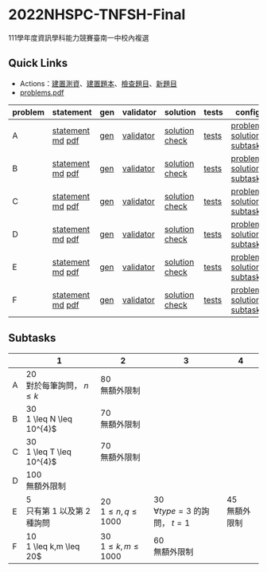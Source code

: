 # 2022NHSPC-TNFSH-Final
111學年度資訊學科能力競賽臺南一中校內複選

## Quick Links
* Actions：[建置測資](../../actions/workflows/build-tests.yml)、[建置題本](../../actions/workflows/build-pdf.yml)、[檢查題目](../../actions/workflows/tps-verify.yml)、[新題目](../../actions/workflows/new-problem.yml)
* [problems.pdf](pA/attachments/problems.pdf)

| problem | statement | gen | validator | solution | tests | config |
| --- | --- | --- | --- | --- | --- | --- |
| A | [statement](pA/statement) [md](pA/statement/index.md) [pdf](pA/statement/index.pdf) | [gen](pA/gen) | [validator](pA/validator) | [solution](pA/solution) [check](pA/solutions-check.txt) | [tests](pA/tests) | [problem](pA/problem.json) [solutions](pA/solutions.json) [subtasks](pA/subtasks.json) |
| B | [statement](pB/statement) [md](pB/statement/index.md) [pdf](pB/statement/index.pdf) | [gen](pB/gen) | [validator](pB/validator) | [solution](pB/solution) [check](pB/solutions-check.txt) | [tests](pB/tests) | [problem](pB/problem.json) [solutions](pB/solutions.json) [subtasks](pB/subtasks.json) |
| C | [statement](pC/statement) [md](pC/statement/index.md) [pdf](pC/statement/index.pdf) | [gen](pC/gen) | [validator](pC/validator) | [solution](pC/solution) [check](pC/solutions-check.txt) | [tests](pC/tests) | [problem](pC/problem.json) [solutions](pC/solutions.json) [subtasks](pC/subtasks.json) |
| D | [statement](pD/statement) [md](pD/statement/index.md) [pdf](pD/statement/index.pdf) | [gen](pD/gen) | [validator](pD/validator) | [solution](pD/solution) [check](pD/solutions-check.txt) | [tests](pD/tests) | [problem](pD/problem.json) [solutions](pD/solutions.json) [subtasks](pD/subtasks.json) |
| E | [statement](pE/statement) [md](pE/statement/index.md) [pdf](pE/statement/index.pdf) | [gen](pE/gen) | [validator](pE/validator) | [solution](pE/solution) [check](pE/solutions-check.txt) | [tests](pE/tests) | [problem](pE/problem.json) [solutions](pE/solutions.json) [subtasks](pE/subtasks.json) |
| F | [statement](pF/statement) [md](pF/statement/index.md) [pdf](pF/statement/index.pdf) | [gen](pF/gen) | [validator](pF/validator) | [solution](pF/solution) [check](pF/solutions-check.txt) | [tests](pF/tests) | [problem](pF/problem.json) [solutions](pF/solutions.json) [subtasks](pF/subtasks.json) |
<!-- new problem -->

## Subtasks
<!-- subtasks start -->
| | 1 | 2 | 3 | 4 |
| --- | --- | --- | --- | --- |
| A | 20<br>對於每筆詢問， $n \leq k$ | 80<br>無額外限制 |
| B | 30<br>1 \leq N \leq 10^{4}$ | 70<br>無額外限制 |
| C | 30<br>1 \leq T \leq 10^{4}$ | 70<br>無額外限制 |
| D | 100<br>無額外限制 |
| E | 5<br>只有第 $1$ 以及第 $2$ 種詢問 | 20<br>$1 \leq n,q \leq 1000$ | 30<br>$\forall type = 3$ 的詢問， $t=1$ | 45<br>無額外限制 |
| F | 10<br>1 \leq k,m \leq 20$ | 30<br>$1 \leq k,m \leq 1000$ | 60<br>無額外限制 |
<!-- subtasks end -->

